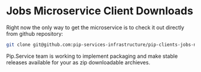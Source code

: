 # Jobs Microservice Client Downloads

Right now the only way to get the microservice is to check it out directly from github repository:

```bash
git clone git@github.com:pip-services-infrastructure/pip-clients-jobs-node.git
```

Pip.Service team is working to implement packaging and make stable releases available for your 
as zip downloadable archieves.